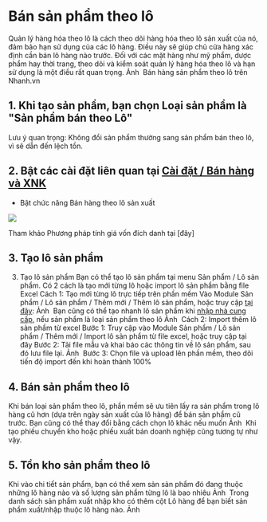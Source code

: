 # Bán sản phẩm theo lô
Quản lý hàng hóa theo lô là cách theo dõi hàng hóa theo lô sản xuất của nó, đảm bảo hạn sử dụng của các lô hàng. Điều này sẽ giúp chủ cửa hàng xác định cần bán lô hàng nào trước.
Đối với các mặt hàng như mỹ phẩm, dược phẩm hay thời trang, theo dõi và kiểm soát quản lý hàng hóa theo lô và hạn sử dụng là một điều rất quan trọng.
Ảnh ![]()
Bán hàng sản phẩm theo lô trên Nhanh.vn
## 1. Khi tạo sản phẩm, bạn chọn Loại sản phẩm là "Sản phẩm bán theo Lô"
Lưu ý quan trọng: Không đổi sản phẩm thường sang sản phẩm bán theo lô, vì sẽ dẫn đến lệch tồn.
## 2. Bật các cài đặt liên quan tại [Cài đặt / Bán hàng và XNK](https://nhanh.vn/setting/store/sale)
- Bật chức năng Bán hàng theo lô sản xuất

![](https://raw.githubusercontent.com/nhanhapi/manual/master/docs/san-pham/img/sp-ynghia-losp.png)

Tham khảo Phương pháp tính giá vốn đích danh tại [đây]

## 3. Tạo lô sản phẩm
3. Tạo lô sản phẩm
Bạn có thể tạo lô sản phẩm tại menu Sản phẩm / Lô sản phẩm. Có 2 cách là tạo mới từng lô hoặc import lô sản phẩm bằng file Excel
Cách 1: Tạo mới từng lô trực tiếp trên phần mềm
Vào Module Sản phẩm / Lô sản phẩm / Thêm mới / Thêm lô sản phẩm, hoặc truy cập [tại đây]():
Ảnh ![]()
Bạn cũng có thể tạo nhanh lô sản phẩm khi [nhập nhà cung cấp](), nếu sản phẩm là loại sản phẩm theo lô
Ảnh ![]()
Cách 2: Import thêm lô sản phẩm từ excel
Bước 1: Truy cập vào Module Sản phẩm / Lô sản phẩm / Thêm mới / Import lô sản phẩm từ file excel, hoặc truy cập tại đây
Bước 2: Tải file mẫu và khai báo các thông tin về lô sản phẩm, sau đó lưu file lại.
Ảnh ![]()
Bước 3: Chọn file và upload lên phần mềm, theo dõi tiến độ import đến khi hoàn thành 100%
## 4. Bán sản phẩm theo lô
Khi bán loại sản phẩm theo lô, phần mềm sẽ ưu tiên lấy ra sản phẩm trong lô hàng cũ hơn (dựa trên ngày sản xuất của lô hàng) để bán sản phẩm cũ trước. Bạn cũng có thể thay đổi bằng cách chọn lô khác nếu muốn
Ảnh ![]()
Khi tạo phiếu chuyển kho hoặc phiếu xuất bán doanh nghiệp cũng tương tự như vậy.
## 5. Tồn kho sản phẩm theo lô
Khi vào chi tiết sản phẩm, bạn có thể xem sản sản phẩm đó đang thuộc những lô hàng nào và số lượng sản phẩm từng lô là bao nhiêu
Ảnh ![]()
Trong danh sách sản phẩm xuất nhập kho có thêm cột Lô hàng để bạn biết sản phẩm xuất/nhập thuộc lô hàng nào.
Ảnh ![]()
